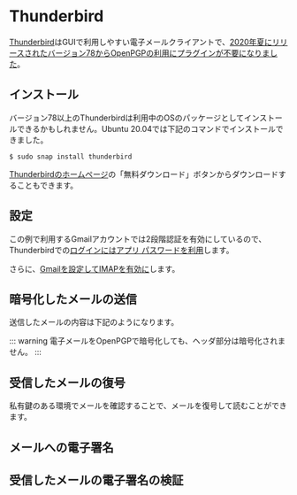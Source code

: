 # Thunderbird
[Thunderbird](http://www.thunderbird.net/ja/)はGUIで利用しやすい電子メールクライアントで、[2020年夏にリリースされたバージョン78からOpenPGPの利用にプラグインが不要になりました](https://wiki.mozilla.org/Thunderbird:OpenPGP:2020)。

## インストール
バージョン78以上のThunderbirdは利用中のOSのパッケージとしてインストールできるかもしれません。Ubuntu 20.04では下記のコマンドでインストールできました。

```
$ sudo snap install thunderbird
```

[Thunderbirdのホームページ](http://www.thunderbird.net/ja/)の「無料ダウンロード」ボタンからダウンロードすることもできます。

## 設定

この例で利用するGmailアカウントでは2段階認証を有効にしているので、Thunderbirdでの[ログインにはアプリ パスワードを利用](https://support.google.com/mail/answer/185833?hl=ja)します。

さらに、[Gmailを設定してIMAPを有効に](https://support.google.com/mail/answer/7126229?hl=ja)します。

## 暗号化したメールの送信
送信したメールの内容は下記のようになります。

::: warning
電子メールをOpenPGPで暗号化しても、ヘッダ部分は暗号化されません。
:::

## 受信したメールの復号
私有鍵のある環境でメールを確認することで、メールを復号して読むことができます。


## メールへの電子署名

## 受信したメールの電子署名の検証
